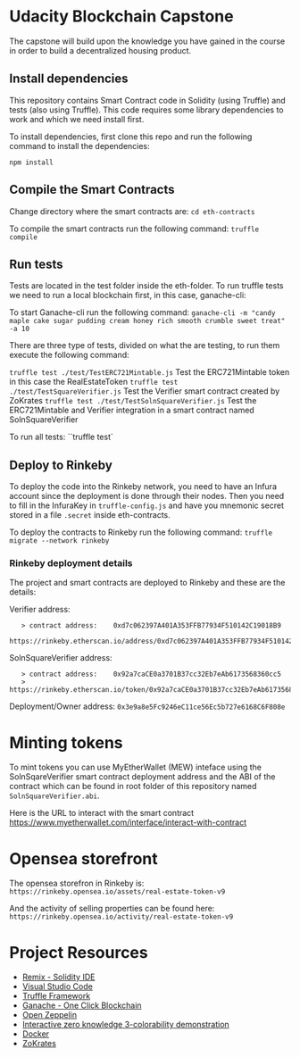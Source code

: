 # Udacity Blockchain Capstone

The capstone will build upon the knowledge you have gained in the course in order to build a decentralized housing product. 

## Install dependencies

This repository contains Smart Contract code in Solidity (using Truffle) and tests (also using Truffle). This code requires
some library dependencies to work and which we need install first.

To install dependencies, first clone this repo and run the following command to install the dependencies:

`npm install`

## Compile the Smart Contracts
Change directory where the smart contracts are:
`cd eth-contracts`

To compile the smart contracts run the following command:
`truffle compile`

## Run tests

Tests are located in the test folder inside the eth-folder. To run truffle tests we need to run a local blockchain first, in this case, ganache-cli:

To start Ganache-cli run the following command:
`ganache-cli -m "candy maple cake sugar pudding cream honey rich smooth crumble sweet treat" -a 10`

There are three type of tests, divided on what the are testing, to run them execute the following command:

`truffle test ./test/TestERC721Mintable.js`  Test the ERC721Mintable token in this case the RealEstateToken
`truffle test ./test/TestSquareVerifier.js`  Test the Verifier smart contract created by ZoKrates
`truffle test ./test/TestSolnSquareVerifier.js`  Test the ERC721Mintable and Verifier integration in a smart contract named SolnSquareVerifier

To run all tests:
``truffle test`

## Deploy to Rinkeby

To deploy the code into the Rinkeby network, you need to have an Infura account since the deployment is done through their nodes.
Then you need to fill in the InfuraKey in `truffle-config.js` and have you mnemonic secret stored in a file `.secret` inside eth-contracts. 

To deploy the contracts to Rinkeby run the following command:
`truffle migrate --network rinkeby`

### Rinkeby deployment details

The project and smart contracts are deployed to Rinkeby and these are the details:

Verifier address:
```
   > contract address:    0xd7c062397A401A353FFB77934F510142C19018B9
   https://rinkeby.etherscan.io/address/0xd7c062397A401A353FFB77934F510142C19018B9
```

SolnSquareVerifier address:
```
   > contract address:    0x92a7caCE0a3701B37cc32Eb7eAb6173568360cc5
   > https://rinkeby.etherscan.io/token/0x92a7caCE0a3701B37cc32Eb7eAb6173568360cc5
```

Deployment/Owner address: `0x3e9a8e5Fc9246eC11ce56Ec5b727e6168C6F808e`

# Minting tokens

To mint tokens you can use MyEtherWallet (MEW) inteface using the SolnSqareVerifier smart contract deployment address and the ABI of the contract which can be found in root folder of this repository named `SolnSquareVerifier.abi`.

Here is the URL to interact with the smart contract https://www.myetherwallet.com/interface/interact-with-contract

# Opensea storefront

The opensea storefron in Rinkeby is:
`https://rinkeby.opensea.io/assets/real-estate-token-v9`

And the activity of selling properties can be found here:
`https://rinkeby.opensea.io/activity/real-estate-token-v9`

# Project Resources

* [Remix - Solidity IDE](https://remix.ethereum.org/)
* [Visual Studio Code](https://code.visualstudio.com/)
* [Truffle Framework](https://truffleframework.com/)
* [Ganache - One Click Blockchain](https://truffleframework.com/ganache)
* [Open Zeppelin ](https://openzeppelin.org/)
* [Interactive zero knowledge 3-colorability demonstration](http://web.mit.edu/~ezyang/Public/graph/svg.html)
* [Docker](https://docs.docker.com/install/)
* [ZoKrates](https://github.com/Zokrates/ZoKrates)
